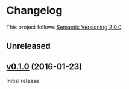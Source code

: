 # Changelog

This project follows [Semantic Versioning 2.0.0](http://semver.org/).

## <a name="unreleased"></a>Unreleased

## <a name="v0.1.0"></a>[v0.1.0](https://github.com/tomzx/file-tracker/tree/v0.1.0) (2016-01-23)

Initial release

